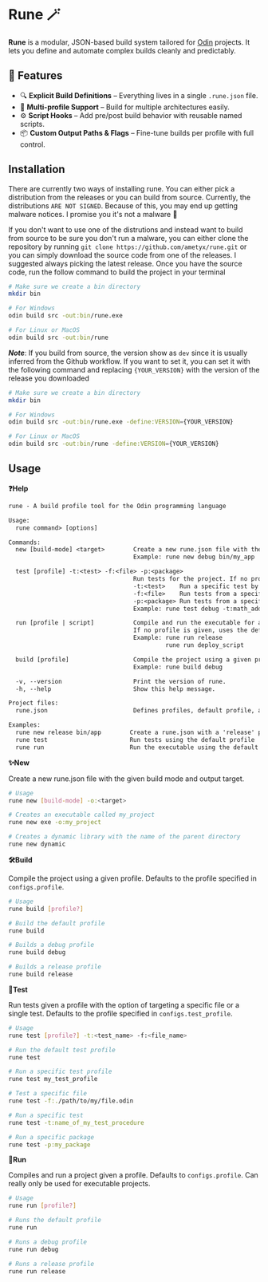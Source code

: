 # Rune 🪄

**Rune** is a modular, JSON-based build system tailored for [Odin](https://odin-lang.org/) projects. It lets you define and automate complex builds cleanly and predictably.

## 🔧 Features

- 🔍 **Explicit Build Definitions** – Everything lives in a single `.rune.json` file.
- 🧱 **Multi-profile Support** – Build for multiple architectures easily.
- ⚙️ **Script Hooks** – Add pre/post build behavior with reusable named scripts.
- 📦 **Custom Output Paths & Flags** – Fine-tune builds per profile with full control.

## Installation

There are currently two ways of installing rune. You can either pick a distribution from the releases or you can build from source. Currently, the distributions `ARE NOT SIGNED`. Because of this, you may end up getting malware notices. I promise you it's not a malware 🥲

If you don't want to use one of the distrutions and instead want to build from source to be sure you don't run a malware, you can either clone the repository by running ```git clone https://github.com/ametyx/rune.git``` or you can simply download the source code from one of the releases. I suggested always picking the latest release.
Once you have the source code, run the follow command to build the project in your terminal

```sh
# Make sure we create a bin directory
mkdir bin

# For Windows
odin build src -out:bin/rune.exe

# For Linux or MacOS
odin build src -out:bin/rune
```

***Note***: If you build from source, the version show as `dev` since it is usually inferred from the Github workflow. If you want to set it, you can set it with the following command and replacing `{YOUR_VERSION}` with the version of the release you downloaded
```sh
# Make sure we create a bin directory
mkdir bin

# For Windows
odin build src -out:bin/rune.exe -define:VERSION={YOUR_VERSION}

# For Linux or MacOS
odin build src -out:bin/rune -define:VERSION={YOUR_VERSION}
```

## Usage

**❓Help**

```txt
rune - A build profile tool for the Odin programming language

Usage:
  rune command> [options]

Commands:
  new [build-mode] <target>        Create a new rune.json file with the given build mode and output target.
                                   Example: rune new debug bin/my_app

  test [profile] -t:<test> -f:<file> -p:<package>
                                   Run tests for the project. If no profile is specified, uses the default in rune.json.
                                   -t:<test>    Run a specific test by name.
                                   -f:<file>    Run tests from a specific file.
                                   -p:<package> Run tests from a specific package
                                   Example: rune test debug -t:math_addition -f:math.odin

  run [profile | script]           Compile and run the executable for a given profile or script.
                                   If no profile is given, uses the default profile in rune.json.
                                   Example: rune run release
                                            rune run deploy_script

  build [profile]                  Compile the project using a given profile. Defaults to the one set in rune.json.
                                   Example: rune build debug

  -v, --version                    Print the version of rune.
  -h, --help                       Show this help message.

Project files:
  rune.json                        Defines profiles, default profile, and scripts for the project.

Examples:
  rune new release bin/app        Create a rune.json with a 'release' profile targeting bin/app
  rune test                       Run tests using the default profile
  rune run                        Run the executable using the default profile
```

**✨New**

Create a new rune.json file with the given build mode and output target.

```sh
# Usage
rune new [build-mode] -o:<target>

# Creates an executable called my_project
rune new exe -o:my_project

# Creates a dynamic library with the name of the parent directory
rune new dynamic
```

**🛠️Build**

Compile the project using a given profile. Defaults to the profile specified in `configs.profile`.

```sh
# Usage
rune build [profile?]

# Build the default profile
rune build

# Builds a debug profile
rune build debug

# Builds a release profile
rune build release
```

**🧪Test**

Run tests given a profile with the option of targeting a specific file or a single test. Defaults
to the profile specified in `configs.test_profile`.

```sh
# Usage
rune test [profile?] -t:<test_name> -f:<file_name>

# Run the default test profile
rune test

# Run a specific test profile
rune test my_test_profile

# Test a specific file
rune test -f:./path/to/my/file.odin

# Run a specific test
rune test -t:name_of_my_test_procedure

# Run a specific package
rune test -p:my_package
```

**🚀Run**

Compiles and run a project given a profile. Defaults to `configs.profile`. Can really only be used for
executable projects.

```sh
# Usage
rune run [profile?]

# Runs the default profile
rune run

# Runs a debug profile
rune run debug

# Runs a release profile
rune run release
```